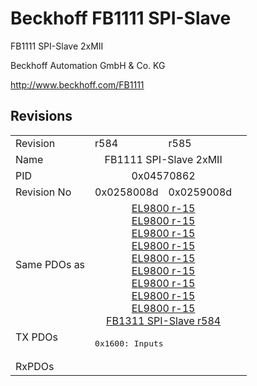 # Beckhoff FB1111 SPI-Slave

FB1111 SPI-Slave 2xMII

Beckhoff Automation GmbH & Co. KG

http://www.beckhoff.com/FB1111

## Revisions
<table>
<tr >
<td>Revision</td>
<td>r584</td>
<td>r585</td>
</tr>
<tr >
<td>Name</td>
<td colspan=2 align="center">FB1111 SPI-Slave 2xMII</td>
</tr>
<tr >
<td>PID</td>
<td colspan=2 align="center">0x04570862</td>
</tr>
<tr >
<td>Revision No</td>
<td>0x0258008d</td>
<td>0x0259008d</td>
</tr>
<tr >
<td>Same PDOs as</td>
<td colspan=2 align="center"><a href="EL9800">EL9800 r-15</a><br/><a href="EL9800">EL9800 r-15</a><br/><a href="EL9800">EL9800 r-15</a><br/><a href="EL9800">EL9800 r-15</a><br/><a href="EL9800">EL9800 r-15</a><br/><a href="EL9800">EL9800 r-15</a><br/><a href="EL9800">EL9800 r-15</a><br/><a href="EL9800">EL9800 r-15</a><br/><a href="EL9800">EL9800 r-15</a><br/><a href="FB1311+SPI-Slave">FB1311 SPI-Slave r584</a></td>
</tr>
<tr class="txpdo">
<td rowspan=1 valign=top>TX PDOs</td>
<td colspan=2 align="left"><pre>0x1600: Inputs</pre></td>
<td></td>
</tr>
<tr >
<td>RxPDOs</td>
<td colspan=2 align="left"></td>
</tr>
</table>
